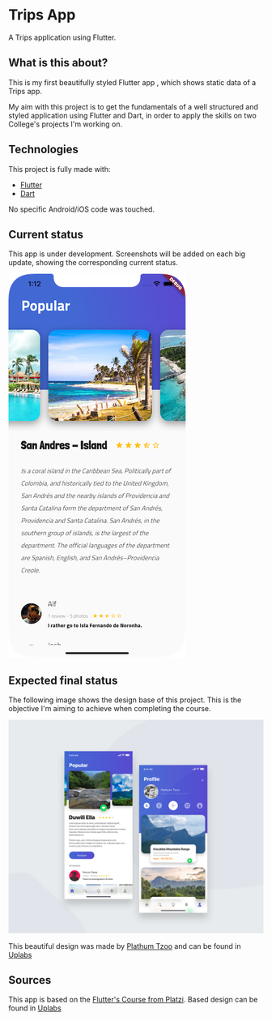 # Trips App
A Trips application using Flutter.

## What is this about?

This is my first beautifully styled Flutter app , which shows static data of a Trips app. 

My aim with this project is to get the fundamentals of a well structured and styled application using Flutter and Dart, in order to apply the skills on two College's projects I'm working on.

## Technologies
This project is fully made with:
* [Flutter](https://flutter.dev/)
* [Dart](https://dart.dev/)

No specific Android/iOS code was touched.

## Current status
This app is under development. 
Screenshots will be added on each big update, showing the corresponding current status.

![Place Description | Screen](assets/screens/trips_app_latest.png)

## Expected final status
The following image shows the design base of this project. This is the objective I'm aiming to achieve when completing the course. 

![Trips App Base Comp](assets/screens/trips_app_base_comp.png)

This beautiful design was made by [Plathum Tzoo](https://www.uplabs.com/pathumtzoo) and can be found in [Uplabs](https://www.uplabs.com/posts/ui7-kit)

## Sources
This app is based on the [Flutter's Course from Platzi](https://platzi.com/clases/flutter/).
Based design can be found in [Uplabs](https://www.uplabs.com/posts/ui7-kit)
